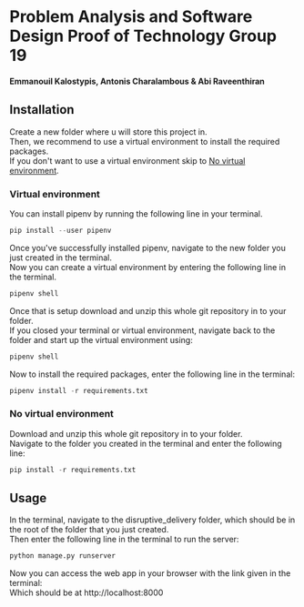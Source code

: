 # Problem Analysis and Software Design Proof of Technology Group 19
#### Emmanouil Kalostypis, Antonis Charalambous & Abi Raveenthiran

## Installation 
Create a new folder where u will store this project in.\
Then, we recommend to use a virtual environment to install the required packages.\
If you don't want to use a virtual environment skip to [No virtual environment](#no-virtual-environment).

### Virtual environment
You can install pipenv by running the following line in your terminal.
```python
pip install --user pipenv
```
Once you've successfully installed pipenv, navigate to the new folder you just created in the terminal.\
Now you can create a virtual environment by entering the following line in the terminal.
```python
pipenv shell
```
Once that is setup download and unzip this whole git repository in to your folder.\
If you closed your terminal or virtual environment, navigate back to the folder and start up the virtual environment using:
```python
pipenv shell
```

Now to install the required packages, enter the following line in the terminal:
```python
pipenv install -r requirements.txt
```

### No virtual environment
Download and unzip this whole git repository in to your folder.\
Navigate to the folder you created in the terminal and enter the following line:
```python
pip install -r requirements.txt
```

## Usage
In the terminal, navigate to the disruptive_delivery folder, which should be in the root of the folder that you just created.\
Then enter the following line in the terminal to run the server:
```python
python manage.py runserver
```

Now you can access the web app in your browser with the link given in the terminal:\
Which should be at http://localhost:8000
